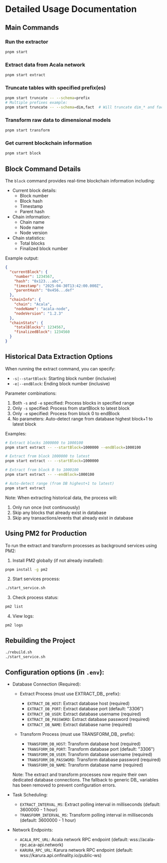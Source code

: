 # Detailed Usage Documentation

## Main Commands

### Run the extractor
```bash
pnpm start
```

### Extract data from Acala network
```bash
pnpm start extract
```

### Truncate tables with specified prefix(es)
```bash
pnpm start truncate -- --schema=prefix
# Multiple prefixes example:
pnpm start truncate -- --schema=dim,fact  # Will truncate dim_* and fact_* tables
```

### Transform raw data to dimensional models
```bash
pnpm start transform
```

### Get current blockchain information
```bash
pnpm start block
```

## Block Command Details

The `block` command provides real-time blockchain information including:

- Current block details:
  - Block number
  - Block hash
  - Timestamp
  - Parent hash
- Chain information:
  - Chain name
  - Node name
  - Node version
- Chain statistics:
  - Total blocks
  - Finalized block number

Example output:
```json
{
  "currentBlock": {
    "number": 1234567,
    "hash": "0x123...abc",
    "timestamp": "2025-04-30T13:42:00.000Z",
    "parentHash": "0x456...def"
  },
  "chainInfo": {
    "chain": "Acala",
    "nodeName": "acala-node",
    "nodeVersion": "1.2.3"
  },
  "chainStats": {
    "totalBlocks": 1234567,
    "finalizedBlock": 1234560
  }
}
```

## Historical Data Extraction Options

When running the extract command, you can specify:

- `-s|--startBlock`: Starting block number (inclusive)
- `-e|--endBlock`: Ending block number (inclusive)

Parameter combinations:
1. Both `-s` and `-e` specified: Process blocks in specified range
2. Only `-s` specified: Process from startBlock to latest block
3. Only `-e` specified: Process from block 0 to endBlock
4. No parameters: Auto-detect range from database highest block+1 to latest block

Examples:
```bash
# Extract blocks 1000000 to 1000100
pnpm start extract -- --startBlock=1000000 --endBlock=1000100

# Extract from block 1000000 to latest
pnpm start extract -- --startBlock=1000000

# Extract from block 0 to 1000100
pnpm start extract -- --endBlock=1000100

# Auto-detect range (from DB highest+1 to latest)
pnpm start extract
```

Note: When extracting historical data, the process will:
1. Only run once (not continuously)
2. Skip any blocks that already exist in database
3. Skip any transactions/events that already exist in database

## Using PM2 for Production

To run the extract and transform processes as background services using PM2:

1. Install PM2 globally (if not already installed):
```bash
pnpm install -g pm2
```

2. Start services process:
```bash
./start_service.sh
```

3. Check process status:
```bash
pm2 list
```

4. View logs:
```bash
pm2 logs
```

## Rebuilding the Project
```bash
./rebuild.sh
./start_service.sh
```

## Configuration options (in `.env`):
- Database Connection (Required):
  - Extract Process (must use EXTRACT_DB_ prefix):
    - `EXTRACT_DB_HOST`: Extract database host (required)
    - `EXTRACT_DB_PORT`: Extract database port (default: "3306")
    - `EXTRACT_DB_USER`: Extract database username (required)
    - `EXTRACT_DB_PASSWORD`: Extract database password (required)
    - `EXTRACT_DB_NAME`: Extract database name (required)
  
  - Transform Process (must use TRANSFORM_DB_ prefix):
    - `TRANSFORM_DB_HOST`: Transform database host (required)
    - `TRANSFORM_DB_PORT`: Transform database port (default: "3306")
    - `TRANSFORM_DB_USER`: Transform database username (required)
    - `TRANSFORM_DB_PASSWORD`: Transform database password (required)
    - `TRANSFORM_DB_NAME`: Transform database name (required)
  
  Note: The extract and transform processes now require their own dedicated database connections. 
  The fallback to generic DB_ variables has been removed to prevent configuration errors.

- Task Scheduling:
  - `EXTRACT_INTERVAL_MS`: Extract polling interval in milliseconds (default: 3600000 - 1 hour)
  - `TRANSFORM_INTERVAL_MS`: Transform polling interval in milliseconds (default: 3600000 - 1 hour)

- Network Endpoints:
  - `ACALA_RPC_URL`: Acala network RPC endpoint (default: wss://acala-rpc.aca-api.network)
  - `KARURA_RPC_URL`: Karura network RPC endpoint (default: wss://karura.api.onfinality.io/public-ws)
